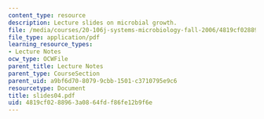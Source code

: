 ```yaml
---
content_type: resource
description: Lecture slides on microbial growth.
file: /media/courses/20-106j-systems-microbiology-fall-2006/4819cf0288963a0864fdf86fe12b9f6e_slides04.pdf
file_type: application/pdf
learning_resource_types:
- Lecture Notes
ocw_type: OCWFile
parent_title: Lecture Notes
parent_type: CourseSection
parent_uid: a9bf6d70-8079-9cbb-1501-c3710795e9c6
resourcetype: Document
title: slides04.pdf
uid: 4819cf02-8896-3a08-64fd-f86fe12b9f6e
---
```

